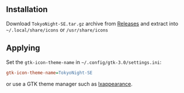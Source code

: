 ## Installation
Download `TokyoNight-SE.tar.gz` archive from [Releases](https://github.com/ljmill/tokyo-night-icons/releases/) and extract into `~/.local/share/icons` or `/usr/share/icons`

## Applying

Set the `gtk-icon-theme-name` in `~/.config/gtk-3.0/settings.ini`:

```ini
gtk-icon-theme-name=TokyoNight-SE
```

or use a GTK theme manager such as [lxappearance](https://github.com/lxde/lxappearance). 
